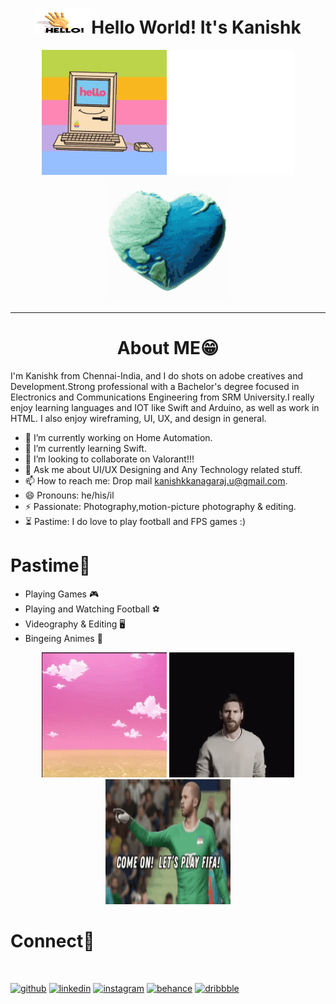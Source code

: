 # <div align="center" ><img width="90" height="40" src="https://github.com/kanishk-k-u/kanishk-k-u/blob/master/tenor.gif">Hello World! It's Kanishk
  
<p >
  <div align="center" >
 <img width="200" height="200" src="https://github.com/kanishk-k-u/kanishk-k-u/blob/master/hello.gif">
 <img width="200" height="200" src="https://github.com/kanishk-k-u/kanishk-k-u/blob/master/giphy%20(1).gif">
  <img width="200" height="200" src="https://github.com/kanishk-k-u/kanishk-k-u/blob/master/world.gif">
    </div>
</p>


<hr/>

# <div align="center" >About ME😁 </div>

 I'm Kanishk from Chennai-India, and I do shots on adobe creatives and Development.Strong professional with a Bachelor's degree focused in Electronics and Communications Engineering  from SRM University.I really enjoy learning languages and IOT like Swift and Arduino, as well as work in HTML. I also enjoy wireframing, UI, UX, and design in general.

- 🔭 I’m currently working on Home Automation.
- 🌱 I’m currently learning Swift.
- 👯 I’m looking to collaborate on Valorant!!!
- 💬 Ask me about UI/UX Designing and Any Technology related stuff.
- 📫 How to reach me: Drop mail kanishkkanagaraj.u@gmail.com.
- 😄 Pronouns: he/his/il
- ⚡  Passionate: Photography,motion-picture photography & editing.
- ⏳ Pastime: I do love to play football and FPS games :)


# <div align="left" > Pastime🤖</div>

- Playing Games 🎮
- Playing and Watching Football ️⚽️
- Videography & Editing 🖥
- Bingeing Animes 💮

<div align="center" >
    <img width="200" height="200" src="https://github.com/kanishk-k-u/kanishk-k-u/blob/master/val.gif">
  <img width="200" height="200" src="https://github.com/kanishk-k-u/kanishk-k-u/blob/master/messi.gif">
    <img width="200" height="200" src="https://github.com/kanishk-k-u/kanishk-k-u/blob/master/fifa.gif">
  </div>

# <div align="left" >Connect📱 </div>
<p>
  <br />
  </p>

[<img src='https://cdn.jsdelivr.net/npm/simple-icons@3.0.1/icons/github.svg' alt='github' height='40'>](https://github.com/Kanishk-K-U)  [<img src='https://cdn.jsdelivr.net/npm/simple-icons@3.0.1/icons/linkedin.svg' alt='linkedin' height='40'>](https://www.linkedin.com/in/kanishk-k-u/)  [<img src='https://cdn.jsdelivr.net/npm/simple-icons@3.0.1/icons/instagram.svg' alt='instagram' height='40'>](https://www.instagram.com/kanimage_factory/)  [<img src='https://cdn.jsdelivr.net/npm/simple-icons@3.0.1/icons/behance.svg' alt='behance' height='40'>](https://www.behance.net/kukanishk)  [<img src='https://cdn.jsdelivr.net/npm/simple-icons@3.0.1/icons/dribbble.svg' alt='dribbble' height='40'>](https://dribbble.com/kanishk-k-u) 
</div>
<p>
  <br />
  </p>
  
